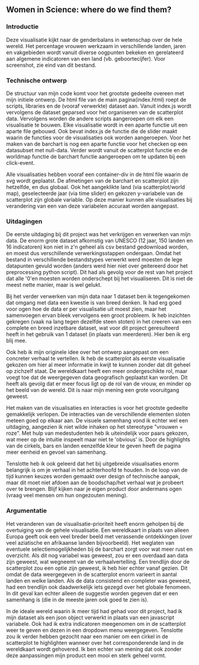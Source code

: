 ## Women in Science: where do we find them?

### Introductie
Deze visualisatie kijkt naar de genderbalans in wetenschap over de hele wereld. Het percentage vrouwen werkzaam in verschillende
landen, jaren en vakgebieden wordt vanuit diverse oogpunten bekeken en gerelateerd aan algemene indicatoren van een land (vb. geboortecijfer). Voor screenshot, zie eind van dit bestand.

### Technische ontwerp
De structuur van mijn code komt voor het grootste gedeelte overeen met mijn initiele ontwerp. De html file van de main pagina(index.html) roept de scripts, libraries en de (vooraf verwerkte) dataset aan. Vanuit index.js wordt vervolgens de dataset geparsed voor het organiseren van de scatterplot data. Vervolgens worden de andere scripts aangeroepen om elk een visualisatie te bouwen. Elke visualisatie wordt in een aparte functie uit een aparte file gebouwd. Ook bevat index.js de functie die de slider maakt waarin de functies voor de visualisaties ook worden aangeroepen.
Voor het maken van de barchart is nog een aparte functie voor het checken op een datasubset met null-data. Verder wordt vanuit de scatterplot functie en de worldmap functie de barchart functie aangeroepen om te updaten bij een click-event. 

Alle visualisaties hebben vooraf een container-div in de html file waarin de svg wordt geplaatst. De afmetingen van de barchart en scatterplot zijn hetzelfde, en dus globaal. Ook het aangeklikte land (via scatterplot/world map), geselecteerde jaar (via time slider) en gekozen y-variabele van de scatterplot zijn globale variable. Op deze manier kunnen alle visualisaties bij verandering van een van deze variabelen accuraat worden aangepast.

### Uitdagingen
De eerste uitdaging bij dit project was het verkrijgen en verwerken van mijn data. De enorm grote dataset afkomstig van UNESCO (12 jaar, 150 landen en 16 indicatoren) kon niet in z'n geheel als csv bestand gedownload worden, en moest dus verschillende verwerkingsstappen ondergaan. Omdat het bestand in verschillende bestandstypes verwerkt werd moesten de lege datapunten gevuld worden (anders werd hier niet over geitereerd door het preprocessing python script). Dit had als gevolg voor de rest van het project dat alle '0'en moesten worden onderschept bij het visualiseren. Dit is niet de meest nette manier, maar is wel gelukt.

Bij het verder verwerken van mijn data naar 1 dataset ben ik tegengekomen dat omgang met data een kwestie is van breed denken. Ik had erg goed voor ogen hoe de data er per visualisatie uit moest zien, maar het samenvoegen ervan bleek vervolgens een groot probleem. Ik heb inzichten gekregen (vaak na lang tegen dezelfde steen stoten) in het creeren van een complete en breed inzetbare dataset, wat voor dit project geresulteerd heeft in het gebruik van 1 dataset (in plaats van meerderen). Hier ben ik erg blij mee.

Ook heb ik mijn originele idee over het ontwerp aangepast om een concreter verhaal te vertellen. Ik heb de scatterplot als eerste visualisatie gekozen om hier al meer informatie in kwijt te kunnen zonder dat dit geheel op zichzelf staat. De wereldkaart heeft een meer ondergeschikte rol, maar voegt toe dat de weergegeven data geografisch geplaatst kan worden. Dit heeft als gevolg dat er meer focus ligt op de rol van de vrouw, en minder op het beeld van de wereld. Dit is naar mijn mening een grote vooruitgang geweest.

Het maken van de visualisaties en interacties is voor het grootste gedeelte gemakkelijk verlopen. De interacties van de verschillende elementen sloten meteen goed op elkaar aan. De visuele samenhang vond ik echter wel een uitdaging, aangezien ik niet wilde inhaken op het stereotype "vrouwen = roze". Met hulp van medestudenten heb ik uiteindelijk voor paars gekozen, wat meer op de intuitie inspeelt maar niet te 'obvious' is. Door de highlights van de cirkels, bars en landen eenzelfde kleur te geven heeft de pagina meer eenheid en gevoel van samenhang.

Tenslotte heb ik ook geleerd dat het bij uitgebreide visualisaties enorm belangrijk is om je verhaal in het achterhoofd te houden. In de loop van de tijd kunnen keuzes worden gemaakt over design of technische aanpak, maar dit moet niet afdoen aan de boodschap/het verhaal wat je probeert over te brengen. Blijf kijken naar je eigen product door andermans ogen (vraag veel mensen om hun ongezouten mening).

### Argumentatie
Het veranderen van de visualisatie-prioriteit heeft enorm geholpen bij de overtuiging van de gehele visualisatie. Een wereldkaart in plaats van alleen Europa geeft ook een veel breder beeld met verassende ontdekkingen (over veel aziatische en afrikaanse landen bijvoorbeeld). Het weglaten van eventuele selectiemogelijkheden bij de barchart zorgt voor wat meer rust en overzicht. Als dit nog variabel was geweest, zou er een overdaad aan data zijn geweest, wat wegneemt van de verhaalvertelling. Een trendlijn door de scatterplot zou een optie zijn geweest, ik heb hier echter vanaf gezien. Dit omdat de data weergegeven in de scatterplot enorm varieert in aantal landen en welke landen. Als de data consistend en completer was geweest, had een trendlijn ook daadwerkelijk iets gezegd over het globale fenomeen. In dit geval kan echter alleen de suggestie worden gegeven dat er een samenhang is (die in de meeste jaren ook goed te zien is).

In de ideale wereld waarin ik meer tijd had gehad voor dit project, had ik mijn dataset als een json object verwerkt in plaats van een javascript variabele. Ook had ik extra indicatoren meegenomen om in de scatterplot weer te geven en dezen in een dropdown menu weergegeven. Tenslotte zou ik verder hebben gezocht naar een manier om een cirkel in de scatterplot te highlighten wanneer over het corresponderende land in de wereldkaart wordt gehovered. Ik ben echter van mening dat ook zonder deze aanpassingen mijn product een mooi en sterk geheel vormt.
